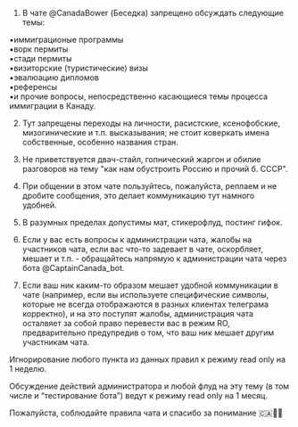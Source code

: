 1. В чате @CanadaBower (Беседка) запрещено обсуждать следующие темы:

▪️иммиграционые программы  
▪️ворк пермиты  
▪️стади пермиты  
▪️визиторские (туристические) визы   
▪️эвалюацию дипломов  
▪️референсы  
▪️и прочие вопросы, непосредственно касающиеся темы процесса иммиграции в Канаду.  

2. Тут запрещены переходы на личности, расистские, ксенофобские, мизогинические и т.п. высказывания; не стоит коверкать имена собственные, особенно названия стран. 

3. Не приветствуется двач-стайл, гопнический жаргон и обилие разговоров на тему "как нам обустроить Россию и прочий б. СССР".

4. При общении в этом чате пользуйтесь, пожалуйста, реплаем и не дробите сообщения, это делает коммуникацию тут намного удобней. 

5. В разумных пределах допустимы мат, стикерофлуд, постинг гифок.

6. Если у вас есть вопросы к администрации чата, жалобы на участников чата, если вас что-то задевает в чате, оскорбляет, мешает и т.п. - обращайтесь напрямую к администрации чата через бота @CaptainCanada_bot.

7. Если ваш ник каким-то образом мешает удобной коммуникации в чате (например, если вы используете специфические символы, которые не всегда отображаются в разных клиентах телеграма корректно), и на это поступят жалобы, администрация чата осталвяет за собой право перевести вас в режим RO, предварительно предупредив о том, что ваш ник мешает другим участникам чата. 

Игнорирование любого пункта из данных правил к режиму read only на 1 неделю. 

Обсуждение действий администратора и любой флуд на эту тему (в том числе и “тестирование бота”) ведут к режиму read only на 1 месяц. 

Пожалуйста, соблюдайте правила чата и спасибо за понимание 🇨🇦👍🏻

